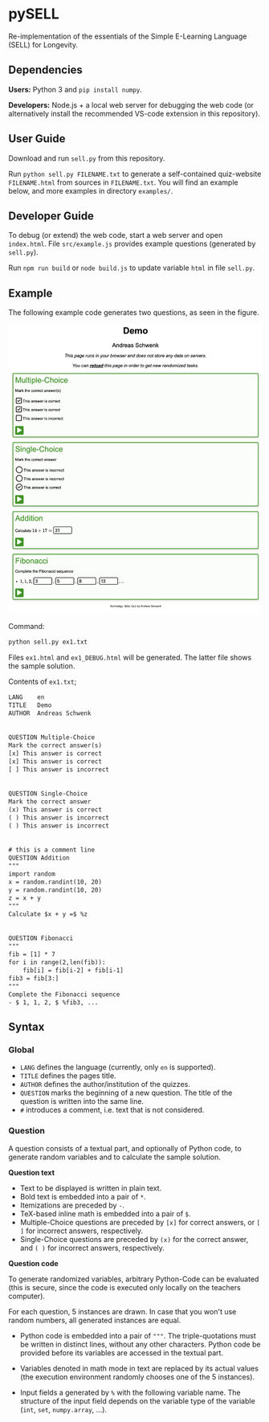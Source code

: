# pySELL

Re-implementation of the essentials of the Simple E-Learning Language (SELL) for Longevity.

## Dependencies

**Users:** Python 3 and `pip install numpy`.

**Developers:** Node.js + a local web server for debugging the web code (or alternatively install the recommended VS-code extension in this repository).

## User Guide

Download and run `sell.py` from this repository.

Run `python sell.py FILENAME.txt` to generate a self-contained quiz-website `FILENAME.html` from sources in `FILENAME.txt`. You will find an example below, and more examples in directory `examples/`.

## Developer Guide

To debug (or extend) the web code, start a web server and open `index.html`.
File `src/example.js` provides example questions (generated by `sell.py`).

Run `npm run build` or `node build.js` to update variable `html` in file `sell.py`.

## Example

The following example code generates two questions, as seen in the figure.

![](img/example.png)

Command:

```bash
python sell.py ex1.txt
```

Files `ex1.html` and `ex1_DEBUG.html` will be generated. The latter file shows the sample solution.

Contents of `ex1.txt`;

```
LANG    en
TITLE   Demo
AUTHOR  Andreas Schwenk


QUESTION Multiple-Choice
Mark the correct answer(s)
[x] This answer is correct
[x] This answer is correct
[ ] This answer is incorrect


QUESTION Single-Choice
Mark the correct answer
(x) This answer is correct
( ) This answer is incorrect
( ) This answer is incorrect


# this is a comment line
QUESTION Addition
"""
import random
x = random.randint(10, 20)
y = random.randint(10, 20)
z = x + y
"""
Calculate $x + y =$ %z


QUESTION Fibonacci
"""
fib = [1] * 7
for i in range(2,len(fib)):
    fib[i] = fib[i-2] + fib[i-1]
fib3 = fib[3:]
"""
Complete the Fibonacci sequence
- $ 1, 1, 2, $ %fib3, ...
```

## Syntax

### Global

- `LANG` defines the language (currently, only `en` is supported).
- `TITLE` defines the pages title.
- `AUTHOR` defines the author/institution of the quizzes.
- `QUESTION` marks the beginning of a new question. The title of the question is written into the same line.
- `#` introduces a comment, i.e. text that is not considered.

### Question

A question consists of a textual part, and optionally of Python code, to generate random variables and to calculate the sample solution.

**Question text**

- Text to be displayed is written in plain text.
- Bold text is embedded into a pair of `*`.
- Itemizations are preceded by `-`.
- TeX-based inline math is embedded into a pair of `$`.
- Multiple-Choice questions are preceded by `[x]` for correct answers, or `[ ]` for incorrect answers, respectively.
- Single-Choice questions are preceded by `(x)` for the correct answer, and `( )` for incorrect answers, respectively.

**Question code**

To generate randomized variables, arbitrary Python-Code can be evaluated (this is secure, since the code is executed only locally on the teachers computer).

For each question, 5 instances are drawn. In case that you won't use random numbers, all generated instances are equal.

- Python code is embedded into a pair of `"""`. The triple-quotations must be written in distinct lines, without any other characters. Python code be provided before its variables are accessed in the textual part.

- Variables denoted in math mode in text are replaced by its actual values (the execution environment randomly chooses one of the 5 instances).

- Input fields a generated by `%` with the following variable name. The structure of the input field depends on the variable type of the variable (`int`, `set`, `numpy.array`, ...).

<!-- TODO: write about types (impl is WIP):
int, float, set, matrix
-->
